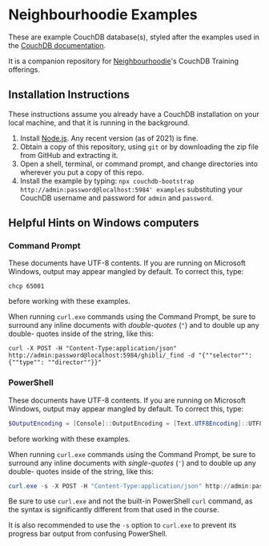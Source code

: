 # Neighbourhoodie Examples

These are example CouchDB database(s), styled after the examples used in the
[CouchDB documentation](https://docs.couchdb.org/).

It is a companion repository for [Neighbourhoodie](https://neighbourhood.ie)'s
CouchDB Training offerings.

## Installation Instructions

These instructions assume you already have a CouchDB installation on your local
machine, and that it is running in the background.

1. Install [Node.js](https://nodejs.org/). Any recent version (as of 2021) is
   fine.
1. Obtain a copy of this repository, using `git` or by downloading the zip file
   from GitHub and extracting it.
1. Open a shell, terminal, or command prompt, and change directories into
   wherever you put a copy of this repo.
1. Install the example by typing: `npx couchdb-bootstrap
   http://admin:password@localhost:5984' examples` substituting your CouchDB
   username and password for `admin` and `password`.

## Helpful Hints on Windows computers

### Command Prompt

These documents have UTF-8 contents. If you are running on Microsoft Windows,
output may appear mangled by default. To correct this, type:

```batch
chcp 65001
```

before working with these examples.

When running `curl.exe` commands using the Command Prompt, be sure to surround
any inline documents with *double-quotes* (`"`) and to double up any double-
quotes inside of the string, like this:

```batch
curl -X POST -H "Content-Type:application/json" http://admin:password@localhost:5984/ghibli/_find -d "{""selector"":{""type"": ""director""}}"
```

### PowerShell

These documents have UTF-8 contents. If you are running on Microsoft Windows,
output may appear mangled by default. To correct this, type:

```powershell
$OutputEncoding = [Console]::OutputEncoding = [Text.UTF8Encoding]::UTF8
```

before working with these examples.

When running `curl.exe` commands using the Command Prompt, be sure to surround
any inline documents with *single-quotes* (`'`) and to double up any double-
quotes inside of the string, like this:

```powershell
curl.exe -s -X POST -H "Content-Type:application/json" http://admin:password@localhost:5984/ghibli/_find -d '{""selector"":{""type"": ""director""}}'
```

Be sure to use `curl.exe` and not the built-in PowerShell `curl` command, as
the syntax is significantly different from that used in the course.

It is also recommended to use the `-s` option to `curl.exe` to prevent its
progress bar output from confusing PowerShell.
